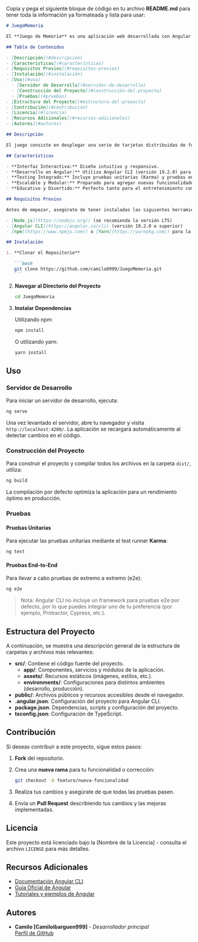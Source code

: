 Copia y pega el siguiente bloque de código en tu archivo **README.md** para tener toda la información ya formateada y lista para usar:

````markdown
# JuegoMemoria

El **Juego de Memoria** es una aplicación web desarrollada con Angular que permite al usuario poner a prueba su memoria visual. El objetivo del juego es encontrar pares de tarjetas que coincidan, lo que lo convierte en una forma entretenida y educativa de ejercitar la memoria.

## Tabla de Contenidos

- [Descripción](#descripción)
- [Características](#características)
- [Requisitos Previos](#requisitos-previos)
- [Instalación](#instalación)
- [Uso](#uso)
  - [Servidor de Desarrollo](#servidor-de-desarrollo)
  - [Construcción del Proyecto](#construcción-del-proyecto)
  - [Pruebas](#pruebas)
- [Estructura del Proyecto](#estructura-del-proyecto)
- [Contribución](#contribución)
- [Licencia](#licencia)
- [Recursos Adicionales](#recursos-adicionales)
- [Autores](#autores)

## Descripción

El juego consiste en desplegar una serie de tarjetas distribuidas de forma aleatoria. Cada tarjeta tiene un símbolo u objeto, y el usuario debe encontrar las parejas idénticas. Al voltear dos tarjetas, si coinciden, se mantienen visibles; si no, se vuelven a ocultar. El juego cuenta el número de movimientos y el tiempo empleado, incentivando al usuario a mejorar su rendimiento.

## Características

- **Interfaz Interactiva:** Diseño intuitivo y responsivo.
- **Desarrollo en Angular:** Utiliza Angular CLI (versión 19.2.0) para estructurar y gestionar el proyecto.
- **Testing Integrado:** Incluye pruebas unitarias (Karma) y pruebas end-to-end (e2e).
- **Escalable y Modular:** Preparado para agregar nuevas funcionalidades o mejoras.
- **Educativo y Divertido:** Perfecto tanto para el entretenimiento como para mejorar la memoria y la atención.

## Requisitos Previos

Antes de empezar, asegúrate de tener instaladas las siguientes herramientas:

- [Node.js](https://nodejs.org/) (se recomienda la versión LTS)
- [Angular CLI](https://angular.io/cli) (versión 19.2.0 o superior)
- [npm](https://www.npmjs.com/) o [Yarn](https://yarnpkg.com/) para la gestión de dependencias

## Instalación

1. **Clonar el Repositorio**

   ```bash
   git clone https://github.com/camilo0999/JuegoMemoria.git
   ```
````

2. **Navegar al Directorio del Proyecto**

   ```bash
   cd JuegoMemoria
   ```

3. **Instalar Dependencias**

   Utilizando npm:

   ```bash
   npm install
   ```

   O utilizando yarn:

   ```bash
   yarn install
   ```

## Uso

### Servidor de Desarrollo

Para iniciar un servidor de desarrollo, ejecuta:

```bash
ng serve
```

Una vez levantado el servidor, abre tu navegador y visita `http://localhost:4200/`. La aplicación se recargará automáticamente al detectar cambios en el código.

### Construcción del Proyecto

Para construir el proyecto y compilar todos los archivos en la carpeta `dist/`, utiliza:

```bash
ng build
```

La compilación por defecto optimiza la aplicación para un rendimiento óptimo en producción.

### Pruebas

#### Pruebas Unitarias

Para ejecutar las pruebas unitarias mediante el test runner **Karma**:

```bash
ng test
```

#### Pruebas End-to-End

Para llevar a cabo pruebas de extremo a extremo (e2e):

```bash
ng e2e
```

> Nota: Angular CLI no incluye un framework para pruebas e2e por defecto, por lo que puedes integrar uno de tu preferencia (por ejemplo, Protractor, Cypress, etc.).

## Estructura del Proyecto

A continuación, se muestra una descripción general de la estructura de carpetas y archivos más relevantes:

- **src/**: Contiene el código fuente del proyecto.
  - **app/**: Componentes, servicios y módulos de la aplicación.
  - **assets/**: Recursos estáticos (imágenes, estilos, etc.).
  - **environments/**: Configuraciones para distintos ambientes (desarrollo, producción).
- **public/**: Archivos públicos y recursos accesibles desde el navegador.
- **.angular.json**: Configuración del proyecto para Angular CLI.
- **package.json**: Dependencias, scripts y configuración del proyecto.
- **tsconfig.json**: Configuración de TypeScript.

## Contribución

Si deseas contribuir a este proyecto, sigue estos pasos:

1. **Fork** del repositorio.
2. Crea una **nueva rama** para tu funcionalidad o corrección:

   ```bash
   git checkout -b feature/nueva-funcionalidad
   ```

3. Realiza tus cambios y asegúrate de que todas las pruebas pasen.
4. Envía un **Pull Request** describiendo tus cambios y las mejoras implementadas.

## Licencia

Este proyecto está licenciado bajo la [Nombre de la Licencia] - consulta el archivo `LICENSE` para más detalles.

## Recursos Adicionales

- [Documentación Angular CLI](https://angular.io/docs)
- [Guía Oficial de Angular](https://angular.io/guide/architecture)
- [Tutoriales y ejemplos de Angular](https://angular.io/start)

## Autores

- **Camilo [Camiloibarguen999]** - _Desarrollador principal_  
  [Perfil de GitHub](https://github.com/camilo0999)

